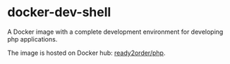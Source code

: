 # docker-dev-shell

A Docker image with a complete development environment for 
developing php applications.

The image is hosted on Docker hub: 
[ready2order/php](https://hub.docker.com/r/ready2order/dev-shell/).
